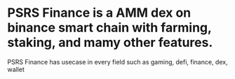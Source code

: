 # PSRS Finance is a AMM dex on binance smart chain with farming, staking, and mamy other features. 
PSRS Finance has usecase in every field such as gaming, defi, finance, dex, wallet
